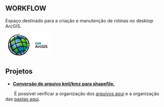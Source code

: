 ## **WORKFLOW**

Espaço destinado para a criação e manutenção de rotinas no desktop ArcGIS.

<p>
  <img src="esri.jpg", height=75 >
</p>

## **Projetos**

* **[Conversão de arquivo kml/kmz para shapefile.](https://bit.ly/3B0BWUf)**

&nbsp;&nbsp;&nbsp;&nbsp;&nbsp;&nbsp; É possível verificar a organização dos [arquivos aqui](https://bit.ly/36vLYyZ) e a organização das [pastas aqui](https://bit.ly/3kfA2te).

